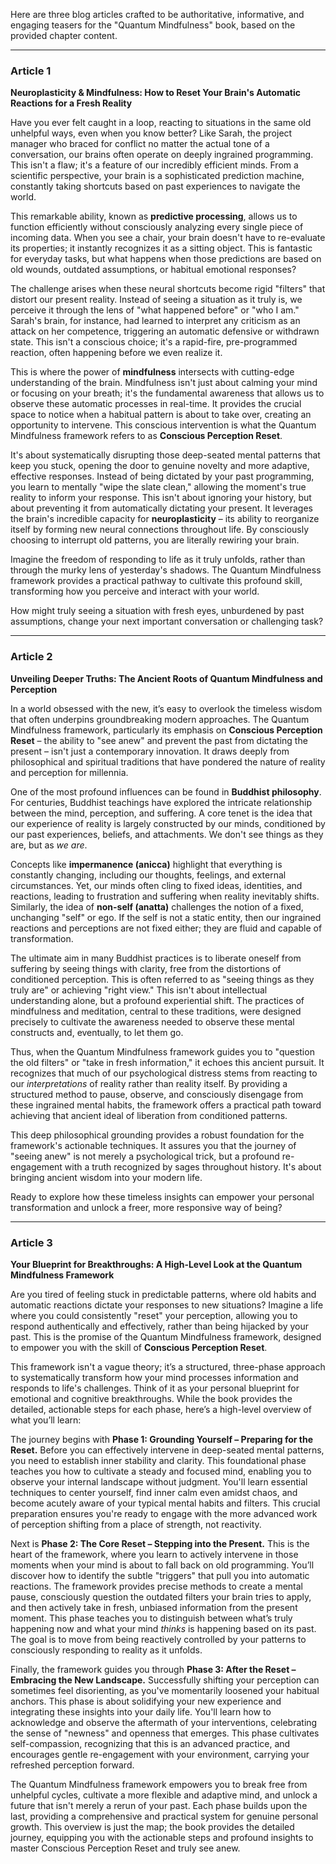 Here are three blog articles crafted to be authoritative, informative, and engaging teasers for the "Quantum Mindfulness" book, based on the provided chapter content.

---

### Article 1

 **Neuroplasticity & Mindfulness: How to Reset Your Brain's Automatic Reactions for a Fresh Reality**



Have you ever felt caught in a loop, reacting to situations in the same old unhelpful ways, even when you know better? Like Sarah, the project manager who braced for conflict no matter the actual tone of a conversation, our brains often operate on deeply ingrained programming. This isn't a flaw; it's a feature of our incredibly efficient minds. From a scientific perspective, your brain is a sophisticated prediction machine, constantly taking shortcuts based on past experiences to navigate the world.

This remarkable ability, known as **predictive processing**, allows us to function efficiently without consciously analyzing every single piece of incoming data. When you see a chair, your brain doesn't have to re-evaluate its properties; it instantly recognizes it as a sitting object. This is fantastic for everyday tasks, but what happens when those predictions are based on old wounds, outdated assumptions, or habitual emotional responses?

The challenge arises when these neural shortcuts become rigid "filters" that distort our present reality. Instead of seeing a situation as it truly is, we perceive it through the lens of "what happened before" or "who I am." Sarah's brain, for instance, had learned to interpret any criticism as an attack on her competence, triggering an automatic defensive or withdrawn state. This isn't a conscious choice; it's a rapid-fire, pre-programmed reaction, often happening before we even realize it.

This is where the power of **mindfulness** intersects with cutting-edge understanding of the brain. Mindfulness isn't just about calming your mind or focusing on your breath; it's the fundamental awareness that allows us to observe these automatic processes in real-time. It provides the crucial space to notice when a habitual pattern is about to take over, creating an opportunity to intervene. This conscious intervention is what the Quantum Mindfulness framework refers to as **Conscious Perception Reset**.

It's about systematically disrupting those deep-seated mental patterns that keep you stuck, opening the door to genuine novelty and more adaptive, effective responses. Instead of being dictated by your past programming, you learn to mentally "wipe the slate clean," allowing the moment's true reality to inform your response. This isn't about ignoring your history, but about preventing it from automatically dictating your present. It leverages the brain's incredible capacity for **neuroplasticity** – its ability to reorganize itself by forming new neural connections throughout life. By consciously choosing to interrupt old patterns, you are literally rewiring your brain.

Imagine the freedom of responding to life as it truly unfolds, rather than through the murky lens of yesterday's shadows. The Quantum Mindfulness framework provides a practical pathway to cultivate this profound skill, transforming how you perceive and interact with your world.

How might truly seeing a situation with fresh eyes, unburdened by past assumptions, change your next important conversation or challenging task?

---

### Article 2

 **Unveiling Deeper Truths: The Ancient Roots of Quantum Mindfulness and Perception**



In a world obsessed with the new, it’s easy to overlook the timeless wisdom that often underpins groundbreaking modern approaches. The Quantum Mindfulness framework, particularly its emphasis on **Conscious Perception Reset** – the ability to "see anew" and prevent the past from dictating the present – isn't just a contemporary innovation. It draws deeply from philosophical and spiritual traditions that have pondered the nature of reality and perception for millennia.

One of the most profound influences can be found in **Buddhist philosophy**. For centuries, Buddhist teachings have explored the intricate relationship between the mind, perception, and suffering. A core tenet is the idea that our experience of reality is largely constructed by our minds, conditioned by our past experiences, beliefs, and attachments. We don't see things as they are, but as *we are*.

Concepts like **impermanence (anicca)** highlight that everything is constantly changing, including our thoughts, feelings, and external circumstances. Yet, our minds often cling to fixed ideas, identities, and reactions, leading to frustration and suffering when reality inevitably shifts. Similarly, the idea of **non-self (anatta)** challenges the notion of a fixed, unchanging "self" or ego. If the self is not a static entity, then our ingrained reactions and perceptions are not fixed either; they are fluid and capable of transformation.

The ultimate aim in many Buddhist practices is to liberate oneself from suffering by seeing things with clarity, free from the distortions of conditioned perception. This is often referred to as "seeing things as they truly are" or achieving "right view." This isn't about intellectual understanding alone, but a profound experiential shift. The practices of mindfulness and meditation, central to these traditions, were designed precisely to cultivate the awareness needed to observe these mental constructs and, eventually, to let them go.

Thus, when the Quantum Mindfulness framework guides you to "question the old filters" or "take in fresh information," it echoes this ancient pursuit. It recognizes that much of our psychological distress stems from reacting to our *interpretations* of reality rather than reality itself. By providing a structured method to pause, observe, and consciously disengage from these ingrained mental habits, the framework offers a practical path toward achieving that ancient ideal of liberation from conditioned patterns.

This deep philosophical grounding provides a robust foundation for the framework's actionable techniques. It assures you that the journey of "seeing anew" is not merely a psychological trick, but a profound re-engagement with a truth recognized by sages throughout history. It's about bringing ancient wisdom into your modern life.

Ready to explore how these timeless insights can empower your personal transformation and unlock a freer, more responsive way of being?

---

### Article 3

 **Your Blueprint for Breakthroughs: A High-Level Look at the Quantum Mindfulness Framework**



Are you tired of feeling stuck in predictable patterns, where old habits and automatic reactions dictate your responses to new situations? Imagine a life where you could consistently "reset" your perception, allowing you to respond authentically and effectively, rather than being hijacked by your past. This is the promise of the Quantum Mindfulness framework, designed to empower you with the skill of **Conscious Perception Reset**.

This framework isn't a vague theory; it’s a structured, three-phase approach to systematically transform how your mind processes information and responds to life's challenges. Think of it as your personal blueprint for emotional and cognitive breakthroughs. While the book provides the detailed, actionable steps for each phase, here’s a high-level overview of what you’ll learn:

The journey begins with **Phase 1: Grounding Yourself – Preparing for the Reset.** Before you can effectively intervene in deep-seated mental patterns, you need to establish inner stability and clarity. This foundational phase teaches you how to cultivate a steady and focused mind, enabling you to observe your internal landscape without judgment. You'll learn essential techniques to center yourself, find inner calm even amidst chaos, and become acutely aware of your typical mental habits and filters. This crucial preparation ensures you're ready to engage with the more advanced work of perception shifting from a place of strength, not reactivity.

Next is **Phase 2: The Core Reset – Stepping into the Present.** This is the heart of the framework, where you learn to actively intervene in those moments when your mind is about to fall back on old programming. You’ll discover how to identify the subtle "triggers" that pull you into automatic reactions. The framework provides precise methods to create a mental pause, consciously question the outdated filters your brain tries to apply, and then actively take in fresh, unbiased information from the present moment. This phase teaches you to distinguish between what’s truly happening now and what your mind *thinks* is happening based on its past. The goal is to move from being reactively controlled by your patterns to consciously responding to reality as it unfolds.

Finally, the framework guides you through **Phase 3: After the Reset – Embracing the New Landscape.** Successfully shifting your perception can sometimes feel disorienting, as you've momentarily loosened your habitual anchors. This phase is about solidifying your new experience and integrating these insights into your daily life. You'll learn how to acknowledge and observe the aftermath of your interventions, celebrating the sense of "newness" and openness that emerges. This phase cultivates self-compassion, recognizing that this is an advanced practice, and encourages gentle re-engagement with your environment, carrying your refreshed perception forward.

The Quantum Mindfulness framework empowers you to break free from unhelpful cycles, cultivate a more flexible and adaptive mind, and unlock a future that isn't merely a rerun of your past. Each phase builds upon the last, providing a comprehensive and practical system for genuine personal growth. This overview is just the map; the book provides the detailed journey, equipping you with the actionable steps and profound insights to master Conscious Perception Reset and truly see anew.